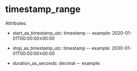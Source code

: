 # timestamp_range

Attributes:

* start_as_timestamp_utc: timestamp -- example: 2020-01-01T00:00:00±00:00

* stop_as_timestamp_utc: timestamp -- example: 2030-01-01T00:00:00±00:00

* duration_as_seconds: decimal -- example:
